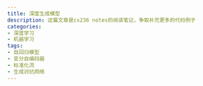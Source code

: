 ```yaml
---
title: 深度生成模型
description: 这篇文章是cs236 notes的阅读笔记，争取补充更多的代码例子
categories:
- 深度学习
- 机器学习
tags:
- 自回归模型
- 变分自编码器
- 标准化流
- 生成对抗网络
---
```

